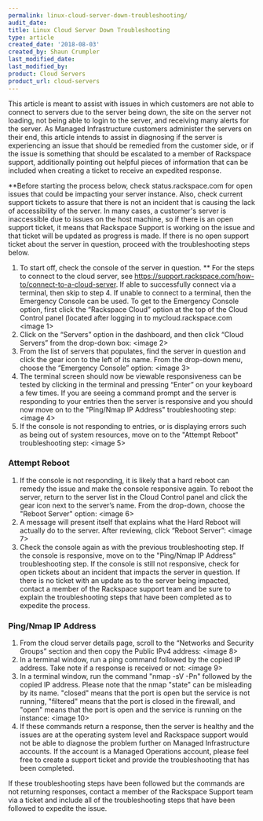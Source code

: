 ```yaml
---
permalink: linux-cloud-server-down-troubleshooting/
audit_date:
title: Linux Cloud Server Down Troubleshooting
type: article
created_date: '2018-08-03'
created_by: Shaun Crumpler
last_modified_date: 
last_modified_by: 
product: Cloud Servers
product_url: cloud-servers
---
```


This article is meant to assist with issues in which customers are not able to connect to servers due to the server being down, the site on the server not loading, not being able to login to the server, and receiving many alerts for the server. As Managed Infrastructure customers administer the servers on their end, this article intends to assist in diagnosing if the server is experiencing an issue that should be remedied from the customer side, or if the issue is something that should be escalated to a member of Rackspace support, additionally pointing out helpful pieces of information that can be included when creating a ticket to receive an expedited response.

**Before starting the process below, check status.rackspace.com for open issues that could be impacting your server instance. Also, check current support tickets to assure that there is not an incident that is causing the lack of accessibility of the server. In many cases, a customer's server is inaccessible due to issues on the host machine, so if there is an open support ticket, it means that Rackspace Support is working on the issue and that ticket will be updated as progress is made. If there is no open support ticket about the server in question, proceed with the troubleshooting steps below.

1. To start off, check the console of the server in question. ** For the steps to connect to the cloud server, see https://support.rackspace.com/how-to/connect-to-a-cloud-server.  If able to successfully connect via a terminal, then skip to step 4. If unable to connect to a terminal, then the Emergency Console can be used. To get to the Emergency Console option, first click the “Rackspace Cloud” option at the top of the Cloud Control panel (located after logging in to mycloud.rackspace.com
<image 1>
2. Click on the “Servers” option in the dashboard, and then click “Cloud Servers” from the drop-down box:
<image 2>
3. From the list of servers that populates, find the server in question and click the gear icon to the left of its name. From the drop-down menu, choose the “Emergency Console” option:
<image 3>
4. The terminal screen should now be viewable responsiveness can be tested by clicking in the terminal and pressing “Enter” on your keyboard a few times. If you are seeing a command prompt and the server is responding to your entries then the server is responsive and you should now move on to the "Ping/Nmap IP Address" troubleshooting step:
<image 4>
5. If the console is not responding to entries, or is displaying errors such as being out of system resources, move on to the "Attempt Reboot" troubleshooting step:
<image 5>

### Attempt Reboot

1. If the console is not responding, it is likely that a hard reboot can remedy the issue and make the console responsive again.  To reboot the server, return to the server list in the Cloud Control panel and click the gear icon next to the server’s name. From the drop-down, choose the "Reboot Server" option:
<image 6>
2. A message will present itself that explains what the Hard Reboot will actually do to the server. After reviewing, click “Reboot Server”:
<image 7>
3. Check the console again as with the previous troubleshooting step.  If the console is responsive, move on to the "Ping/Nmap IP Address" troubleshooting step. If the console is still not responsive, check for open tickets about an incident that impacts the server in question. If there is no ticket with an update as to the server being impacted, contact a member of the Rackspace support team and be sure to explain the troubleshooting steps that have been completed as to expedite the process.

### Ping/Nmap IP Address

1. From the cloud server details page, scroll to the “Networks and Security Groups” section and then copy the Public IPv4 address:
<image 8>
2. In a terminal window, run a ping command followed by the copied IP address.  Take note if a response is received or not:
<image 9>
3. In a terminal window, run the command "nmap -sV -Pn" followed by the copied IP address. Please note that the nmap "state" can be misleading by its name. "closed" means that the port is open but the service is not running, "filtered" means that the port is closed in the firewall, and "open" means that the port is open and the service is running on the instance:
<image 10>
4. If these commands return a response, then the server is healthy and the issues are at the operating system level and Rackspace support would not be able to diagnose the problem further on Managed Infrastructure accounts. If the account is a Managed Operations account, please feel free to create a support ticket and provide the troubleshooting that has been completed.

If these troubleshooting steps have been followed but the commands are not returning responses, contact a member of the Rackspace Support team via a ticket and include all of the troubleshooting steps that have been followed to expedite the issue.
